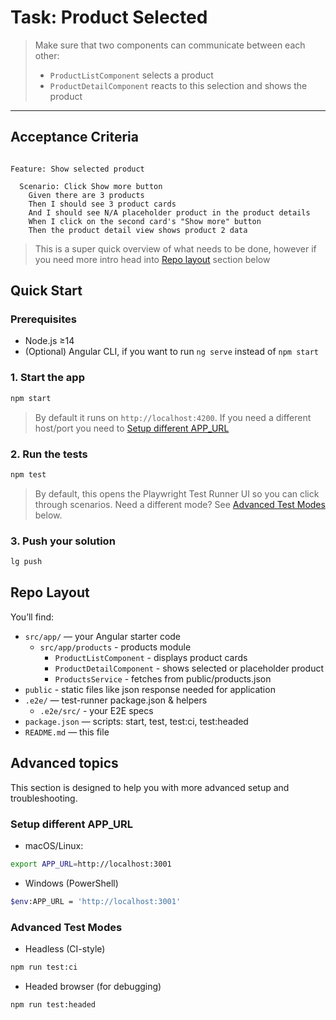 # Task: Product Selected

> Make sure that two components can communicate between each other:
>
> - `ProductListComponent` selects a product
> - `ProductDetailComponent` reacts to this selection and shows the product

---

## Acceptance Criteria

```gherkin

Feature: Show selected product

  Scenario: Click Show more button
    Given there are 3 products
    Then I should see 3 product cards
    And I should see N/A placeholder product in the product details
    When I click on the second card's "Show more" button
    Then the product detail view shows product 2 data
```

> This is a super quick overview of what needs to be done, however if you need more intro head into [Repo layout](#repo-layout) section below

## Quick Start

### Prerequisites

- Node.js ≥14
- (Optional) Angular CLI, if you want to run `ng serve` instead of `npm start`

### 1. Start the app

```bash
npm start
```

> By default it runs on `http://localhost:4200`. If you need a different host/port you need to [Setup different APP_URL](#setup-different-app_url)

### 2. Run the tests

```bash
npm test
```

> By default, this opens the Playwright Test Runner UI so you can click through scenarios.
> Need a different mode? See [Advanced Test Modes](#advanced-test-modes) below.

### 3. Push your solution

```bash
lg push
```

## Repo Layout

You’ll find:

- `src/app/` — your Angular starter code
  - `src/app/products` - products module
    - `ProductListComponent` - displays product cards
    - `ProductDetailComponent` - shows selected or placeholder product
    - `ProductsService` - fetches from public/products.json
- `public` - static files like json response needed for application
- `.e2e/` — test-runner package.json & helpers
  - `.e2e/src/` - your E2E specs
- `package.json` — scripts: start, test, test:ci, test:headed
- `README.md` — this file

## Advanced topics

This section is designed to help you with more advanced setup and troubleshooting.

### Setup different APP_URL

- macOS/Linux:

```bash
export APP_URL=http://localhost:3001
```

- Windows (PowerShell)

```bash
$env:APP_URL = 'http://localhost:3001'
```

### Advanced Test Modes

- Headless (CI-style)

```bash
npm run test:ci
```

- Headed browser (for debugging)

```bash
npm run test:headed
```
